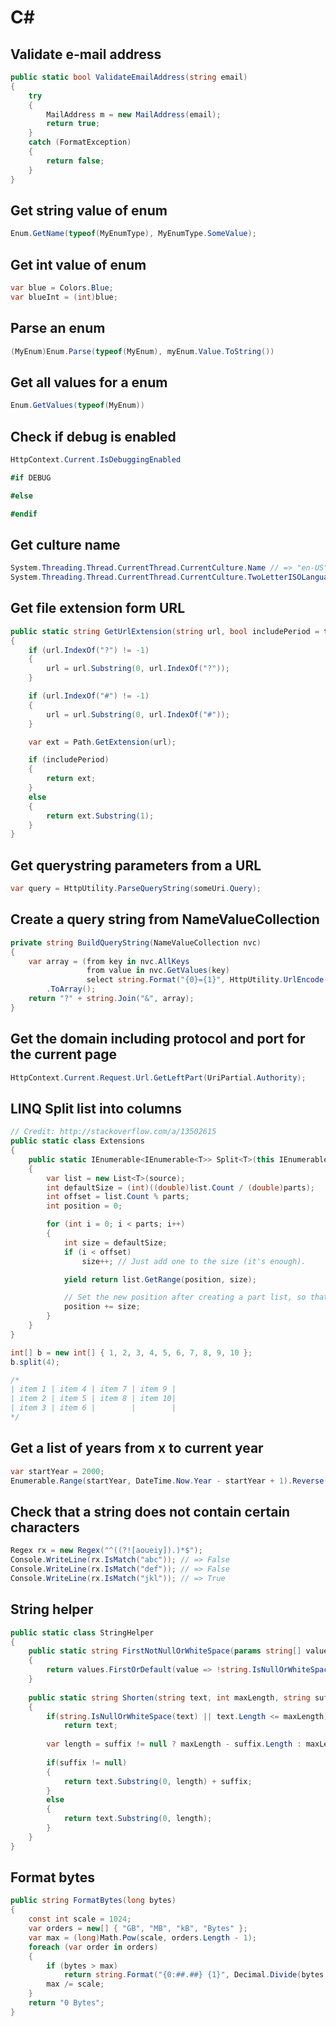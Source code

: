 C#
===

## Validate e-mail address

```cs
public static bool ValidateEmailAddress(string email)
{
    try
    {
        MailAddress m = new MailAddress(email);
        return true;
    }
    catch (FormatException)
    {
        return false;
    }
}
```

## Get string value of enum

```cs
Enum.GetName(typeof(MyEnumType), MyEnumType.SomeValue);
```

## Get int value of enum

```cs
var blue = Colors.Blue;
var blueInt = (int)blue;
```

## Parse an enum

```cs
(MyEnum)Enum.Parse(typeof(MyEnum), myEnum.Value.ToString())
```

## Get all values for a enum

```cs
Enum.GetValues(typeof(MyEnum))
```

## Check if debug is enabled

```cs
HttpContext.Current.IsDebuggingEnabled

#if DEBUG

#else

#endif
```

## Get culture name

```cs
System.Threading.Thread.CurrentThread.CurrentCulture.Name // => "en-US"
System.Threading.Thread.CurrentThread.CurrentCulture.TwoLetterISOLanguageName // => "en"
```

## Get file extension form URL

```cs
public static string GetUrlExtension(string url, bool includePeriod = true)
{
	if (url.IndexOf("?") != -1)
	{
		url = url.Substring(0, url.IndexOf("?"));
	}

	if (url.IndexOf("#") != -1)
	{
		url = url.Substring(0, url.IndexOf("#"));
	}

	var ext = Path.GetExtension(url);

	if (includePeriod)
	{
		return ext;
	}
	else
	{
		return ext.Substring(1);
	}
}
```

## Get querystring parameters from a URL
```cs
var query = HttpUtility.ParseQueryString(someUri.Query);
```

## Create a query string from NameValueCollection
```cs
private string BuildQueryString(NameValueCollection nvc)
{
    var array = (from key in nvc.AllKeys
                 from value in nvc.GetValues(key)
                 select string.Format("{0}={1}", HttpUtility.UrlEncode(key), HttpUtility.UrlEncode(value)))
        .ToArray();
    return "?" + string.Join("&", array);
}
```

## Get the domain including protocol and port for the current page
```cs
HttpContext.Current.Request.Url.GetLeftPart(UriPartial.Authority);
```

## LINQ Split list into columns
```cs
// Credit: http://stackoverflow.com/a/13502615
public static class Extensions
{
    public static IEnumerable<IEnumerable<T>> Split<T>(this IEnumerable<T> source, int parts)
    {
        var list = new List<T>(source);
        int defaultSize = (int)((double)list.Count / (double)parts);
        int offset = list.Count % parts;
        int position = 0;

        for (int i = 0; i < parts; i++)
        {
            int size = defaultSize;
            if (i < offset)
                size++; // Just add one to the size (it's enough).

            yield return list.GetRange(position, size);

            // Set the new position after creating a part list, so that it always start with position zero on the first yield return above.
            position += size;
        }
    }
}

int[] b = new int[] { 1, 2, 3, 4, 5, 6, 7, 8, 9, 10 };
b.split(4);

/*
| item 1 | item 4 | item 7 | item 9 |
| item 2 | item 5 | item 8 | item 10|
| item 3 | item 6 |        |        |
*/

```

## Get a list of years from x to current year
```cs
var startYear = 2000;
Enumerable.Range(startYear, DateTime.Now.Year - startYear + 1).Reverse();
```

## Check that a string does not contain certain characters
```cs
Regex rx = new Regex("^((?![aoueiy]).)*$");
Console.WriteLine(rx.IsMatch("abc")); // => False
Console.WriteLine(rx.IsMatch("def")); // => False
Console.WriteLine(rx.IsMatch("jkl")); // => True
```

## String helper
```cs
public static class StringHelper
{
	public static string FirstNotNullOrWhiteSpace(params string[] values)
	{
		return values.FirstOrDefault(value => !string.IsNullOrWhiteSpace(value));
	}
	
	public static string Shorten(string text, int maxLength, string suffix = null)
	{
		if(string.IsNullOrWhiteSpace(text) || text.Length <= maxLength)
			return text;
			
		var length = suffix != null ? maxLength - suffix.Length : maxLength;
		
		if(suffix != null)
		{
			return text.Substring(0, length) + suffix;
		}
		else
		{
			return text.Substring(0, length);
		}
	}
}
```
## Format bytes
```cs
public string FormatBytes(long bytes)
{
	const int scale = 1024;
	var orders = new[] { "GB", "MB", "kB", "Bytes" };
	var max = (long)Math.Pow(scale, orders.Length - 1);
	foreach (var order in orders)
	{
		if (bytes > max)
			return string.Format("{0:##.##} {1}", Decimal.Divide(bytes, max), order);
		max /= scale;
	}
	return "0 Bytes";
}
```
